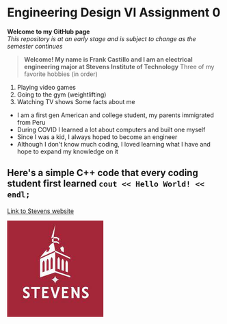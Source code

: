 # Engineering Design VI Assignment 0
**Welcome to my GitHub page**  
*This repository is at an early stage and is subject to change as the semester continues*
> **Welcome! My name is Frank Castillo and I am an electrical engineering major at Stevens Institute of Technology**
Three of my favorite hobbies (in order)
1. Playing video games
2. Going to the gym (weightlifting)
3. Watching TV shows
Some facts about me
- I am a first gen American and college student, my parents immigrated from Peru
- During COVID I learned a lot about computers and built one myself
- Since I was a kid, I always hoped to become an engineer
- Although I don't know much coding, I loved learning what I have and hope to expand my knowledge on it

Here's a simple C++ code that every coding student first learned
`cout << Hello World! << endl;`
---
[Link to Stevens website](https://www.stevens.edu)

![Stevens logo](stevens_logo.jpg)
